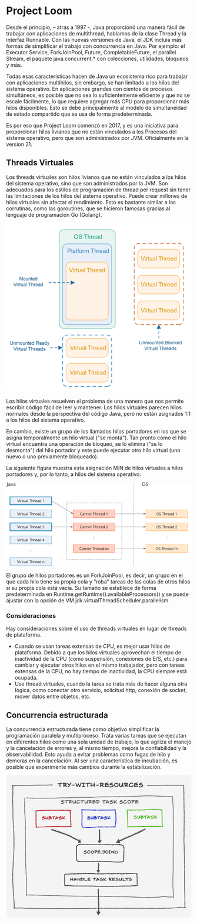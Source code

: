 # Project Loom

Desde el principio, – atrás a 1997 -, Java proporcionó una manera fácil de trabajar con aplicaciones de multithread, hablamos de la clase Thread y la interfaz Runnable. Con las nuevas versiones de Java, el JDK incluía más formas de simplificar el trabajo con concurrencia en Java. Por ejemplo: el Executor Service, ForkJoinPool, Future, CompletableFuture, el parallel Stream, el paquete java.concurrent.* con colecciones, utilidades, bloqueos y más.

Todas esas características hacen de Java un ecosistema rico para trabajar con aplicaciones multihilos, sin embargo, se han limitado a los hilos del sistema operativo. En aplicaciones grandes con cientos de procesos simultáneos, es posible que no sea lo suficientemente eficiente y que no se escale fácilmente, lo que requiere agregar más CPU para proporcionar más hilos disponibles. Esto se debe principalmente al modelo de simultaneidad de estado compartido que se usa de forma predeterminada.

Es por eso que Project Loom comenzó en 2017, y es una iniciativa para proporcionar hilos livianos que no están vinculados a los Procesos del sistema operativo, pero que son administrados por JVM. Oficialmente en la version 21.

## Threads Virtuales

Los threads virtuales son hilos livianos que no están vinculados a los hilos del sistema operativo, sino que son administrados por la JVM. Son adecuados para los estilos de programación de thread per request sin tener las limitaciones de los hilos del sistema operativo. Puede crear millones de hilos virtuales sin afectar el rendimiento. Esto es bastante similar a las corrutinas, como las goroutines, que se hicieron famosas gracias al lenguaje de programación Go (Golang).

![Virtual Thread](./img/java-virtual-threads-1.png)

Los hilos virtuales resuelven el problema de una manera que nos permite escribir código fácil de leer y mantener. Los hilos virtuales parecen hilos normales desde la perspectiva del código Java, pero no están asignados 1:1 a los hilos del sistema operativo.

En cambio, existe un grupo de los llamados hilos portadores en los que se asigna temporalmente un hilo virtual ("se monta"). Tan pronto como el hilo virtual encuentra una operación de bloqueo, se lo elimina ("se lo desmonta") del hilo portador y este puede ejecutar otro hilo virtual (uno nuevo o uno previamente bloqueado).

La siguiente figura muestra esta asignación M:N de hilos virtuales a hilos portadores y, por lo tanto, a hilos del sistema operativo:

![Virtual Thread Diagram](./img/virtual-threads-mapped-to-carrier-threads-800x359.png)

El grupo de hilos portadores es un ForkJoinPool, es decir, un grupo en el que cada hilo tiene su propia cola y “roba” tareas de las colas de otros hilos si su propia cola está vacía. Su tamaño se establece de forma predeterminada en Runtime.getRuntime().availableProcessors() y se puede ajustar con la opción de VM jdk.virtualThreadScheduler.parallelism.

### Consideraciones

Hay consideraciones sobre el uso de threads virtuales en lugar de threads de plataforma.

- Cuando se usan tareas extensas de CPU, es mejor usar hilos de plataforma. Debido a que los hilos virtuales aprovechan el tiempo de inactividad de la CPU (como suspensión, conexiones de E/S, etc.) para cambiar y ejecutar otros hilos en el mismo trabajador, pero con tareas extensas de la CPU, no hay tiempo de inactividad, la CPU siempre está ocupada.
- Use thread virtuales, cuando la tarea se trata más de hacer alguna otra lógica, como conectar otro servicio, solicitud http, conexión de socket, mover datos entre objetos, etc.

## Concurrencia estructurada

La concurrencia estructurada tiene como objetivo simplificar la programación paralela y multiproceso. Trata varias tareas que se ejecutan en diferentes hilos como una sola unidad de trabajo, lo que agiliza el manejo y la cancelación de errores y, al mismo tiempo, mejora la confiabilidad y la observabilidad. Esto ayuda a evitar problemas como fugas de hilo y demoras en la cancelación. Al ser una característica de incubación, es posible que experimente más cambios durante la estabilización.

![Structured concurrency](./img/2023-10-24-java-21-structured-concurrency-workflow.png)
